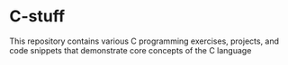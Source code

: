 # C-stuff
This repository contains various C programming exercises, projects, and code snippets that demonstrate core concepts of the C language
